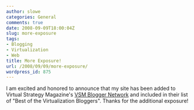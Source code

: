 ```yaml
---
author: slowe
categories: General
comments: true
date: 2008-09-09T18:00:04Z
slug: more-exposure
tags:
- Blogging
- Virtualization
- Web
title: More Exposure!
url: /2008/09/09/more-exposure/
wordpress_id: 875
---
```


I am excited and honored to announce that my site has been added to Virtual Strategy Magazine's [VSM Blogger Network](http://www.virtual-strategy.com/bookmarks/list/onecat/root+Virtualization-Blogs+VSM-Blogger-Network/0/all_items.html) and included in their list of "Best of the Virtualization Bloggers". Thanks for the additional exposure!
